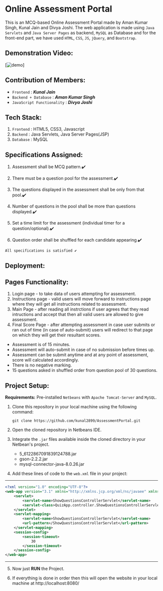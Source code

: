 # Online Assessment Portal

This is an MCQ-based Online Assessment Portal made by Aman Kumar Singh, Kunal Jain and Divya Joshi. The web application is made using `Java Servlets` and `Java Server Pages` as backend, `MySQL` as Database and for the front-end part, we have used `HTML`, `CSS`, `JS`, `jQuery`, and `Bootstrap`.

## Demonstration Video:

[![demo](https://drive.google.com/file/d/17tPRmIjJ6rcfwdLWwMxbB316tgYu6Ont/view)]

## Contribution of Members:

* `Frontend` : ***Kunal Jain***
* `Backend + Database` : ***Aman Kumar Singh***
* `JavaScript Functionality` : ***Divya Joshi***

## Tech Stack:

1. `Frontend` : HTML5, CSS3, Javascript
2. `Backend` : Java Servlets, Java Server Pages(JSP)
3. `Database` : MySQL


## Specifications Assigned:

1. Assessment shall be MCQ pattern.✔️

2. There must be a question pool for the assessment.✔️

3. The questions displayed in the assessment shall be only from that pool.✔️

4. Number of questions in the pool shall be more than questions displayed.✔️

5. Set a time limit for the assessment (individual timer for a question/optional).✔️

6. Question order shall be shuffled for each candidate appearing.✔️

```
All specifications is satisfied ✔️
```

## Deployment:

## Pages Functionality:
   1. Login page - to take data of users attempting for assessment.
   3. Instructions page - valid users will move forward to instructions page where they will get all instructions related to assessment.
   4. Main Page - after reading all instrctions if user agrees that they read intructions and accept that then all valid users are allowed to give assessment.
   5. Final Score Page - after attempting assessment in case user submits or ran out of time (in case of auto-submit) users will redirect to that page on which they will get their resultant scores.
   
- Assessment is of 15 minutes.
- Assessment will auto-submit in case of no submission before times up.
- Assessment can be submit anytime and at any point of assessment, score will calculated accordingly.
- There is no negative marking.
- 15 questions asked in shuffled order from question pool of 30 questions.

## Project Setup: 

**Requirements:** Pre-installed `Netbeans` with `Apache Tomcat-Server` and `MySQL`.

1. Clone this repository in your local machine using the following command:

    ```git
    git clone https://github.com/kunal2899/AssessmentPortal.git
    ```

2. Open the cloned repository in Netbeans IDE.

3. Integrate the `.jar` files available inside the cloned directory in your Netbean's project.
    - 5_6122867091839124788.jar
    - gson-2.2.2.jar
    - mysql-connector-java-8.0.26.jar

4. Add these lines of code to the `web.xml` file in your project:
-----
``` xml
<?xml version="1.0" encoding="UTF-8"?>
<web-app version="3.1" xmlns="http://xmlns.jcp.org/xml/ns/javaee" xmlns:xsi="http://www.w3.org/2001/XMLSchema-instance" xsi:schemaLocation="http://xmlns.jcp.org/xml/ns/javaee http://xmlns.jcp.org/xml/ns/javaee/web-app_3_1.xsd">
    <servlet>
        <servlet-name>ShowQuestionsControllerServlet</servlet-name>
        <servlet-class>QuizApp.controller.ShowQuestionsControllerServlet</servlet-class>
    </servlet>
    <servlet-mapping>
        <servlet-name>ShowQuestionsControllerServlet</servlet-name>
        <url-pattern>/ShowQuestionsControllerServlet</url-pattern>
    </servlet-mapping>
    <session-config>
        <session-timeout>
            30
        </session-timeout>
    </session-config>
</web-app>
```
-----

5. Now just **RUN** the Project.

6. If everything is done in order then this will open the website in your local machine at http://localhost:8080/ 
